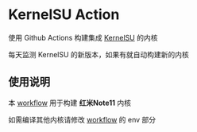 # KernelSU Action
使用 Github Actions 构建集成 [KernelSU](https://github.com/tiann/KernelSU) 的内核

每天监测 KernelSU 的新版本，如果有就自动构建新的内核

## 使用说明
本 [workflow](.github/workflows/main.yml) 用于构建 **红米Note11** 内核

如需编译其他内核请修改 [workflow](.github/workflows/main.yml) 的 env 部分
